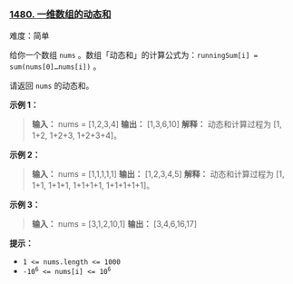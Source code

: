 ### [1480\. 一维数组的动态和](https://leetcode.cn/problems/running-sum-of-1d-array/)

难度：简单

给你一个数组 `nums` 。数组「动态和」的计算公式为：`runningSum[i] = sum(nums[0]…nums[i])` 。

请返回 `nums` 的动态和。

**示例 1：**

> **输入：** nums = [1,2,3,4]
> **输出：** [1,3,6,10]
> **解释：** 动态和计算过程为 [1, 1+2, 1+2+3, 1+2+3+4]。

**示例 2：**

> **输入：** nums = [1,1,1,1,1]
> **输出：** [1,2,3,4,5]
> **解释：** 动态和计算过程为 [1, 1+1, 1+1+1, 1+1+1+1, 1+1+1+1+1]。

**示例 3：**

> **输入：** nums = [3,1,2,10,1]
> **输出：** [3,4,6,16,17]

**提示：**

- `1 <= nums.length <= 1000`
- <code>-10<sup>6</sup> <= nums[i] <= 10<sup>6</sup></code>

